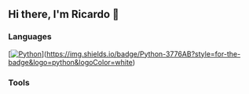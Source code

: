 ## Hi there, I'm Ricardo 👋













### Languages

[[![Python](https://img.shields.io/badge/-ELIXIR-4B275F?style=for-the-badge&logo=elixir&logoColor=white)]()](https://img.shields.io/badge/Python-3776AB?style=for-the-badge&logo=python&logoColor=white)

### Tools 

<!--[![Anurag's GitHub stats](https://github-readme-stats.vercel.app/api?username=Lucena02)](https://github.com/anuraghazra/github-readme-stats)-->
<!--[![Top Langs](https://github-readme-stats.vercel.app/api/top-langs/?username=Lucena02)](https://github.com/anuraghazra/github-readme-stats)-->
<!--
**Lucena02/Lucena02** is a ✨ _special_ ✨ repository because its `README.md` (this file) appears on your GitHub profile.

Here are some ideas to get you started:

- 🔭 I’m currently working on ...
- 🌱 I’m currently learning ...
- 👯 I’m looking to collaborate on ...
- 🤔 I’m looking for help with ...
- 💬 Ask me about ...
- 📫 How to reach me: ...
- 😄 Pronouns: ...
- ⚡ Fun fact: ...
-->
